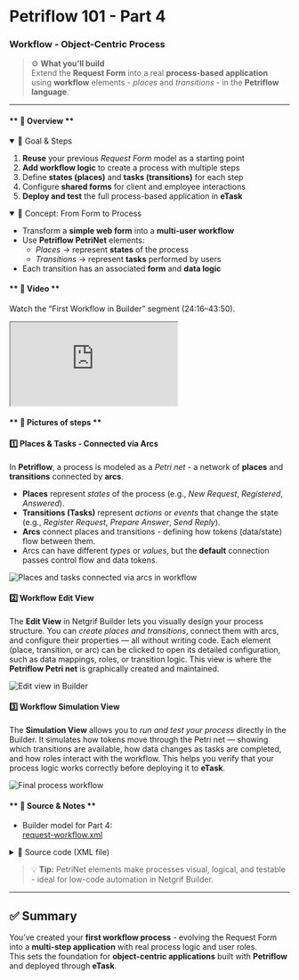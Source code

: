 # Petriflow 101 - Part 4
### Workflow - Object-Centric Process

> ⚙️ **What you’ll build**  
> Extend the **Request Form** into a real **process-based application** using **workflow** elements - *places* and *transitions* - in the **Petriflow language**.

---

<!-- tabs:start -->

#### ** 🧠 Overview **

<details open>
<summary>📘 Goal & Steps</summary>

1. **Reuse** your previous *Request Form* model as a starting point
2. **Add workflow logic** to create a process with multiple steps
3. Define **states (places)** and **tasks (transitions)** for each step
4. Configure **shared forms** for client and employee interactions
5. **Deploy and test** the full process-based application in **eTask**
</details>

<details open>
<summary>🧩 Concept: From Form to Process</summary>

- Transform a **simple web form** into a **multi-user workflow**
- Use **Petriflow PetriNet** elements:
    - *Places* → represent **states** of the process
    - *Transitions* → represent **tasks** performed by users
- Each transition has an associated **form** and **data logic**
</details>

#### ** 🎥 Video **

Watch the “First Workflow in Builder” segment (24:16–43:50).
<div class="container">
  <iframe class="responsive-iframe" src="https://www.youtube.com/embed/sAVgSaBOkUE?start=1580&end=2630" title="First Workflow in Builder" allowfullscreen></iframe>
</div>

#### ** 🧱 Pictures of steps **

<div class="cards">

<div class="card">
<h4>1️⃣ Places & Tasks - Connected via Arcs</h4>
<p>
In <strong>Petriflow</strong>, a process is modeled as a <em>Petri net</em> - a network of <strong>places</strong> and <strong>transitions</strong> connected by <strong>arcs</strong>.
</p>
<ul>
  <li><strong>Places</strong> represent <em>states</em> of the process (e.g., <em>New Request</em>, <em>Registered</em>, <em>Answered</em>).</li>
  <li><strong>Transitions (Tasks)</strong> represent <em>actions</em> or <em>events</em> that change the state (e.g., <em>Register Request</em>, <em>Prepare Answer</em>, <em>Send Reply</em>).</li>
  <li><strong>Arcs</strong> connect places and transitions - defining how tokens (data/state) flow between them.</li>
  <li>Arcs can have different <em>types</em> or <em>values</em>, but the <strong>default</strong> connection passes control flow and data tokens.</li>
</ul>
<img src="tutorials/petriflow101/part4/places&tasks.png" alt="Places and tasks connected via arcs in workflow" />
</div>
<div class="card">
<h4>2️⃣ Workflow Edit View</h4>
<p>
The <strong>Edit View</strong> in Netgrif Builder lets you visually design your process structure.
You can <em>create places and transitions</em>, connect them with arcs, and configure their properties — all without writing code.
Each element (place, transition, or arc) can be clicked to open its detailed configuration, such as data mappings, roles, or transition logic.
This view is where the <strong>Petriflow Petri net</strong> is graphically created and maintained.
</p>
<img src="tutorials/petriflow101/part4/editView.png" alt="Edit view in Builder" />
</div>

<div class="card">
<h4>3️⃣ Workflow Simulation View</h4>
<p>
The <strong>Simulation View</strong> allows you to <em>run and test your process</em> directly in the Builder.
It simulates how tokens move through the Petri net — showing which transitions are available,
how data changes as tasks are completed, and how roles interact with the workflow.
This helps you verify that your process logic works correctly before deploying it to <strong>eTask</strong>.
</p>
<img src="tutorials/petriflow101/part4/simulationView.png" alt="Final process workflow" />
</div>

</div>

#### ** 🧾 Source & Notes **

- Builder model for Part 4:  
  <a target="_blank" href="https://builder.netgrif.cloud/modeler?modelUrl=https://academy.netgrif.com/tutorials/petriflow101/part4/request-workflow.xml">request-workflow.xml</a>

<details>
<summary>📄 Source code (XML file)</summary>

```xml
<document xmlns:xsi="http://www.w3.org/2001/XMLSchema-instance" xsi:noNamespaceSchemaLocation="https://petriflow.com/petriflow.schema.xsd">
  <id>request</id>
  <version>1.0.0</version>
  <initials>RQT</initials>
  <title>Request</title>
  <icon>device_hub</icon>
  <defaultRole>true</defaultRole>
  <anonymousRole>true</anonymousRole>
  <transitionRole>false</transitionRole>
  <data type="text">
    <id>answer</id>
    <title>Answer</title>
  </data>
  <data type="file">
    <id>attachment</id>
    <title>Attachment</title>
  </data>
  <data type="boolean">
    <id>decision_legal</id>
    <title>Go to legal?</title>
    <init>false</init>
  </data>
  <data type="text">
    <id>email</id>
    <title>Email</title>
    <validations>
      <validation>
        <expression>regex ^[\w-\.]+@([\w-]+\.)+[\w-]{2,4}$</expression>
        <message>Please type a valid email</message>
      </validation>
    </validations>
  </data>
  <data type="text">
    <id>name</id>
    <title>Name</title>
  </data>
  <data type="text">
    <id>phone</id>
    <title>Phone number</title>
  </data>
  <data type="taskRef">
    <id>reference_to_request_form</id>
    <title/>
    <init>t1</init>
  </data>
  <data type="text">
    <id>request_text</id>
    <title>Request</title>
  </data>
  <data type="text">
    <id>state</id>
    <title>State</title>
  </data>
  <data type="text">
    <id>statement_of_legal</id>
    <title>Statement of legal department</title>
    <component>
      <name>textarea</name>
    </component>
  </data>
  <data type="text">
    <id>surname</id>
    <title>Surname</title>
  </data>
  <transition>
    <id>t1</id>
    <x>336</x>
    <y>112</y>
    <label>Request form</label>
    <assignPolicy>auto</assignPolicy>
    <dataGroup>
      <id>t1_0</id>
      <cols>4</cols>
      <layout>grid</layout>
      <dataRef>
        <id>name</id>
        <logic>
          <behavior>editable</behavior>
        </logic>
        <layout>
          <x>0</x>
          <y>0</y>
          <rows>1</rows>
          <cols>2</cols>
          <template>material</template>
          <appearance>outline</appearance>
        </layout>
      </dataRef>
      <dataRef>
        <id>surname</id>
        <logic>
          <behavior>editable</behavior>
        </logic>
        <layout>
          <x>2</x>
          <y>0</y>
          <rows>1</rows>
          <cols>2</cols>
          <template>material</template>
          <appearance>outline</appearance>
        </layout>
      </dataRef>
      <dataRef>
        <id>email</id>
        <logic>
          <behavior>editable</behavior>
          <behavior>required</behavior>
        </logic>
        <layout>
          <x>0</x>
          <y>1</y>
          <rows>1</rows>
          <cols>2</cols>
          <template>material</template>
          <appearance>outline</appearance>
        </layout>
      </dataRef>
      <dataRef>
        <id>phone</id>
        <logic>
          <behavior>editable</behavior>
        </logic>
        <layout>
          <x>2</x>
          <y>1</y>
          <rows>1</rows>
          <cols>2</cols>
          <template>material</template>
          <appearance>outline</appearance>
        </layout>
      </dataRef>
      <dataRef>
        <id>request_text</id>
        <logic>
          <behavior>editable</behavior>
          <behavior>required</behavior>
        </logic>
        <layout>
          <x>0</x>
          <y>2</y>
          <rows>2</rows>
          <cols>4</cols>
          <template>material</template>
          <appearance>outline</appearance>
        </layout>
        <component>
          <name>textarea</name>
        </component>
      </dataRef>
      <dataRef>
        <id>attachment</id>
        <logic>
          <behavior>editable</behavior>
        </logic>
        <layout>
          <x>0</x>
          <y>4</y>
          <rows>1</rows>
          <cols>4</cols>
          <template>material</template>
          <appearance>outline</appearance>
        </layout>
        <component>
          <name>preview</name>
        </component>
      </dataRef>
    </dataGroup>
  </transition>
  <transition>
    <id>t2</id>
    <x>176</x>
    <y>272</y>
    <label>Submit request</label>
    <assignPolicy>auto</assignPolicy>
    <dataGroup>
      <id>t2_0</id>
      <cols>4</cols>
      <layout>grid</layout>
      <dataRef>
        <id>reference_to_request_form</id>
        <logic>
          <behavior>editable</behavior>
        </logic>
        <layout>
          <x>0</x>
          <y>0</y>
          <rows>1</rows>
          <cols>4</cols>
          <template>material</template>
          <appearance>outline</appearance>
        </layout>
      </dataRef>
    </dataGroup>
  </transition>
  <transition>
    <id>t3</id>
    <x>432</x>
    <y>272</y>
    <label>Register</label>
    <dataGroup>
      <id>t3_0</id>
      <cols>4</cols>
      <layout>grid</layout>
      <dataRef>
        <id>decision_legal</id>
        <logic>
          <behavior>editable</behavior>
        </logic>
        <layout>
          <x>1</x>
          <y>0</y>
          <rows>1</rows>
          <cols>2</cols>
          <template>material</template>
          <appearance>outline</appearance>
        </layout>
      </dataRef>
      <dataRef>
        <id>reference_to_request_form</id>
        <logic>
          <behavior>visible</behavior>
        </logic>
        <layout>
          <x>0</x>
          <y>1</y>
          <rows>1</rows>
          <cols>4</cols>
          <template>material</template>
          <appearance>outline</appearance>
        </layout>
      </dataRef>
    </dataGroup>
  </transition>
  <transition>
    <id>t4</id>
    <x>656</x>
    <y>176</y>
    <label>go_to_legal</label>
  </transition>
  <transition>
    <id>t5</id>
    <x>912</x>
    <y>176</y>
    <label>Statement of legal</label>
    <dataGroup>
      <id>t5_0</id>
      <cols>4</cols>
      <layout>grid</layout>
      <dataRef>
        <id>statement_of_legal</id>
        <logic>
          <behavior>editable</behavior>
          <behavior>required</behavior>
        </logic>
        <layout>
          <x>0</x>
          <y>0</y>
          <rows>2</rows>
          <cols>4</cols>
          <template>material</template>
          <appearance>outline</appearance>
        </layout>
        <component>
          <name>textarea</name>
        </component>
      </dataRef>
      <dataRef>
        <id>reference_to_request_form</id>
        <logic>
          <behavior>visible</behavior>
        </logic>
        <layout>
          <x>0</x>
          <y>2</y>
          <rows>1</rows>
          <cols>4</cols>
          <template>material</template>
          <appearance>outline</appearance>
        </layout>
      </dataRef>
    </dataGroup>
  </transition>
  <transition>
    <id>t6</id>
    <x>1136</x>
    <y>272</y>
    <label>Answer</label>
    <dataGroup>
      <id>t6_0</id>
      <cols>4</cols>
      <layout>grid</layout>
      <dataRef>
        <id>answer</id>
        <logic>
          <behavior>editable</behavior>
          <behavior>required</behavior>
        </logic>
        <layout>
          <x>0</x>
          <y>0</y>
          <rows>2</rows>
          <cols>4</cols>
          <template>material</template>
          <appearance>outline</appearance>
        </layout>
        <component>
          <name>textarea</name>
        </component>
      </dataRef>
      <dataRef>
        <id>statement_of_legal</id>
        <logic>
          <behavior>hidden</behavior>
        </logic>
        <layout>
          <x>0</x>
          <y>2</y>
          <rows>2</rows>
          <cols>4</cols>
          <template>material</template>
          <appearance>outline</appearance>
        </layout>
      </dataRef>
      <dataRef>
        <id>reference_to_request_form</id>
        <logic>
          <behavior>visible</behavior>
        </logic>
        <layout>
          <x>0</x>
          <y>4</y>
          <rows>1</rows>
          <cols>4</cols>
          <template>material</template>
          <appearance>outline</appearance>
        </layout>
      </dataRef>
    </dataGroup>
  </transition>
  <transition>
    <id>t7</id>
    <x>784</x>
    <y>272</y>
    <label>skip_legal</label>
  </transition>
  <transition>
    <id>t8</id>
    <x>432</x>
    <y>400</y>
    <label>Status</label>
    <dataGroup>
      <id>t8_0</id>
      <cols>4</cols>
      <layout>grid</layout>
      <dataRef>
        <id>state</id>
        <logic>
          <behavior>visible</behavior>
        </logic>
        <layout>
          <x>0</x>
          <y>0</y>
          <rows>1</rows>
          <cols>4</cols>
          <template>material</template>
          <appearance>outline</appearance>
        </layout>
      </dataRef>
      <dataRef>
        <id>answer</id>
        <logic>
          <behavior>hidden</behavior>
        </logic>
        <layout>
          <x>0</x>
          <y>1</y>
          <rows>2</rows>
          <cols>4</cols>
          <template>material</template>
          <appearance>outline</appearance>
        </layout>
      </dataRef>
      <dataRef>
        <id>reference_to_request_form</id>
        <logic>
          <behavior>visible</behavior>
        </logic>
        <layout>
          <x>0</x>
          <y>3</y>
          <rows>1</rows>
          <cols>4</cols>
          <template>material</template>
          <appearance>outline</appearance>
        </layout>
      </dataRef>
    </dataGroup>
  </transition>
  <place>
    <id>p1</id>
    <x>48</x>
    <y>272</y>
    <label>Start</label>
    <tokens>1</tokens>
    <static>false</static>
  </place>
  <place>
    <id>p2</id>
    <x>304</x>
    <y>272</y>
    <label>Submitted</label>
    <tokens>0</tokens>
    <static>false</static>
  </place>
  <place>
    <id>p3</id>
    <x>560</x>
    <y>272</y>
    <label>Registered</label>
    <tokens>0</tokens>
    <static>false</static>
  </place>
  <place>
    <id>p4</id>
    <x>784</x>
    <y>176</y>
    <label>Waiting for legal</label>
    <tokens>0</tokens>
    <static>false</static>
  </place>
  <place>
    <id>p5</id>
    <x>1008</x>
    <y>272</y>
    <label>Waiting for answer</label>
    <tokens>0</tokens>
    <static>false</static>
  </place>
  <place>
    <id>p6</id>
    <x>1264</x>
    <y>272</y>
    <tokens>0</tokens>
    <static>false</static>
  </place>
  <place>
    <id>p7</id>
    <x>304</x>
    <y>400</y>
    <label>Submitted</label>
    <tokens>0</tokens>
    <static>false</static>
  </place>
  <arc>
    <id>a1</id>
    <type>regular</type>
    <sourceId>p1</sourceId>
    <destinationId>t2</destinationId>
    <multiplicity>1</multiplicity>
  </arc>
  <arc>
    <id>a10</id>
    <type>regular</type>
    <sourceId>t6</sourceId>
    <destinationId>p6</destinationId>
    <multiplicity>1</multiplicity>
  </arc>
  <arc>
    <id>a11</id>
    <type>regular</type>
    <sourceId>p3</sourceId>
    <destinationId>t7</destinationId>
    <multiplicity>1</multiplicity>
  </arc>
  <arc>
    <id>a12</id>
    <type>regular</type>
    <sourceId>t7</sourceId>
    <destinationId>p5</destinationId>
    <multiplicity>1</multiplicity>
  </arc>
  <arc>
    <id>a13</id>
    <type>regular</type>
    <sourceId>t2</sourceId>
    <destinationId>p7</destinationId>
    <multiplicity>1</multiplicity>
  </arc>
  <arc>
    <id>a14</id>
    <type>read</type>
    <sourceId>p7</sourceId>
    <destinationId>t8</destinationId>
    <multiplicity>1</multiplicity>
  </arc>
  <arc>
    <id>a2</id>
    <type>regular</type>
    <sourceId>t2</sourceId>
    <destinationId>p2</destinationId>
    <multiplicity>1</multiplicity>
  </arc>
  <arc>
    <id>a3</id>
    <type>regular</type>
    <sourceId>p2</sourceId>
    <destinationId>t3</destinationId>
    <multiplicity>1</multiplicity>
  </arc>
  <arc>
    <id>a4</id>
    <type>regular</type>
    <sourceId>t3</sourceId>
    <destinationId>p3</destinationId>
    <multiplicity>1</multiplicity>
  </arc>
  <arc>
    <id>a5</id>
    <type>regular</type>
    <sourceId>p3</sourceId>
    <destinationId>t4</destinationId>
    <multiplicity>1</multiplicity>
  </arc>
  <arc>
    <id>a6</id>
    <type>regular</type>
    <sourceId>t4</sourceId>
    <destinationId>p4</destinationId>
    <multiplicity>1</multiplicity>
  </arc>
  <arc>
    <id>a7</id>
    <type>regular</type>
    <sourceId>p4</sourceId>
    <destinationId>t5</destinationId>
    <multiplicity>1</multiplicity>
  </arc>
  <arc>
    <id>a8</id>
    <type>regular</type>
    <sourceId>t5</sourceId>
    <destinationId>p5</destinationId>
    <multiplicity>1</multiplicity>
  </arc>
  <arc>
    <id>a9</id>
    <type>regular</type>
    <sourceId>p5</sourceId>
    <destinationId>t6</destinationId>
    <multiplicity>1</multiplicity>
  </arc>
</document>
```
</details>

> 💡 **Tip:** PetriNet elements make processes visual, logical, and testable - ideal for low-code automation in Netgrif Builder.

<!-- tabs:end -->

---

## ✅ Summary

You’ve created your **first workflow process** - evolving the Request Form into a **multi-step application** with real process logic and user roles.  
This sets the foundation for **object-centric applications** built with **Petriflow** and deployed through **eTask**.